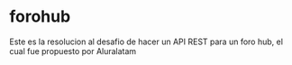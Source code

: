 # forohub
 Este es la resolucion al desafio de hacer un API REST para un foro hub, el cual fue propuesto por Aluralatam
